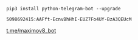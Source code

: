 ```
pip3 install python-telegram-bot --upgrade
```
```
5098692415:AAFft-EcnvBhHhI-EUZ7Fo4UY-BzA3QEUcM
```
<a href = "http://t.me/maximov8_bot">t.me/maximov8_bot</a>

